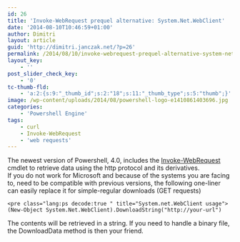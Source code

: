 ```yaml
---
id: 26
title: 'Invoke-WebRequest prequel alternative: System.Net.WebClient'
date: '2014-08-10T10:46:59+01:00'
author: Dimitri
layout: article
guid: 'http://dimitri.janczak.net/?p=26'
permalink: /2014/08/10/invoke-webrequest-prequel-alternative-system-net-webclient/
layout_key:
    - ''
post_slider_check_key:
    - '0'
tc-thumb-fld:
    - 'a:2:{s:9:"_thumb_id";s:2:"18";s:11:"_thumb_type";s:5:"thumb";}'
image: /wp-content/uploads/2014/08/powershell-logo-e1410861403696.jpg
categories:
    - 'Powershell Engine'
tags:
    - curl
    - Invoke-WebRequest
    - 'web requests'
---
```


The newest version of Powershell, 4.0, includes the [Invoke-WebRequest](http://technet.microsoft.com/en-us/library/hh849901.aspx "Invoke-WebRequest") cmdlet to retrieve data using the http protocol and its derivatives.  
If you do not work for Microsoft and because of the systems you are facing to, need to be compatible with previous versions, the following one-liner can easily replace it for simple-regular downloads (GET requests)

```
<pre class="lang:ps decode:true " title="System.net.WebClient usage">(New-Object System.Net.WebClient).DownloadString("http://your-url")
```

The contents will be retrieved in a string. If you need to handle a binary file, the DownloadData method is then your friend.